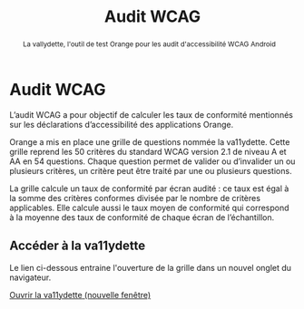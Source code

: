 ﻿---
title: "Audit WCAG"
abstract: "La vallydette, l'outil de test Orange pour les audit d'accessibilité WCAG Android "
---

# Audit WCAG

L’audit WCAG a pour objectif de calculer les taux de conformité mentionnés sur les déclarations d’accessibilité des applications Orange.

Orange a mis en place une grille de questions nommée la va11ydette.  Cette grille reprend les 50 critères du standard WCAG version 2.1 de niveau A et AA en 54 questions. Chaque question permet de valider ou d’invalider un ou plusieurs critères, un critère peut être traité par une ou plusieurs questions. 

La grille calcule un taux de conformité par écran audité : ce taux est égal à la somme des critères conformes divisée par le nombre de critères applicables. Elle calcule aussi le taux moyen de conformité qui correspond à la moyenne des taux de conformité de chaque écran de l’échantillon.

## Accéder à la va11ydette

Le lien ci-dessous entraine l'ouverture de la grille dans un nouvel onglet du navigateur.  

<a href="https://la-va11ydette.orange.com/?list=wcag-android&lang=fr" target="_blank" rel="noopener noreferrer" class="btn btn-secondary" title="Ouvrir la va11ydette (nouvelle fenêtre)">Ouvrir la va11ydette<span class="sr-only"> (nouvelle fenêtre)</span></a>
